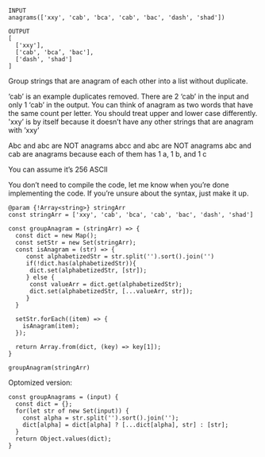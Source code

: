 ```
INPUT
anagrams(['xxy', 'cab', 'bca', 'cab', 'bac', 'dash', 'shad'])

OUTPUT
[
  ['xxy'],
  ['cab', 'bca’, 'bac'],
  ['dash', 'shad']
]
```

Group strings that are anagram of each other into a list without duplicate.

‘cab’ is an example duplicates removed. There are 2 ‘cab’ in the input and only 1 ‘cab’ in the output.
You can think of anagram as two words that have the same count per letter. You should treat upper and lower case differently.
'xxy’ is by itself because it doesn’t have any other strings that are anagram with ’xxy’

Abc and abc are NOT anagrams
abcc and abc are NOT anagrams
abc and cab are anagrams because each of them has 1 a, 1 b, and 1 c

You can assume it’s 256 ASCII

You don’t need to compile the code, let me know when you’re done implementing the code. If you’re unsure about the syntax, just make it up. 



```
@param {!Array<string>} stringArr
const stringArr = ['xxy', 'cab', 'bca', 'cab', 'bac', 'dash', 'shad']

const groupAnagram = (stringArr) => {
  const dict = new Map();
  const setStr = new Set(stringArr);
  const isAnagram = (str) => {
     const alphabetizedStr = str.split('').sort().join('')
     if(!dict.has(alphabetizedStr)){
      dict.set(alphabetizedStr, [str]);
     } else {
      const valueArr = dict.get(alphabetizedStr);
      dict.set(alphabetizedStr, [...valueArr, str]);
     } 
  }

  setStr.forEach((item) => {
    isAnagram(item);
  });

  return Array.from(dict, (key) => key[1]);  
}

groupAnagram(stringArr)

```

Optomized version:

``` 
const groupAnagrams = (input) {
  const dict = {};
  for(let str of new Set(input)) {
    const alpha = str.split('').sort().join('');
    dict[alpha] = dict[alpha] ? [...dict[alpha], str] : [str];
  }
  return Object.values(dict);
}

```
